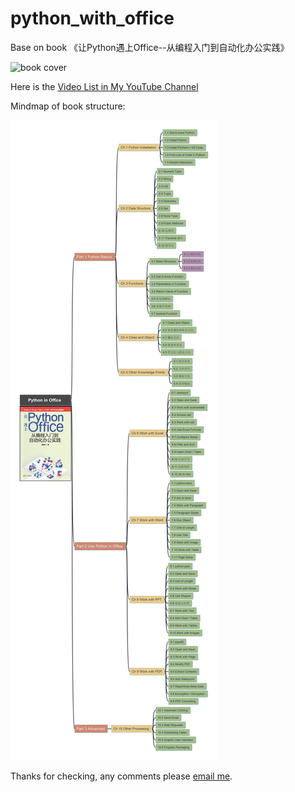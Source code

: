 # python_with_office

Base on book 《让Python遇上Office--从编程入门到自动化办公实践》

![book cover]()

Here is the [Video List in My YouTube Channel](https://www.youtube.com/playlist?list=PL6DEHvciXKeV6tgqhNG9tS9_tWktoocvA)

Mindmap of book structure:

![bookstructure](img/Python_in_Office.jpg)

Thanks for checking, any comments please [email me](mailto:xiaoqizhao@outlook.com).
